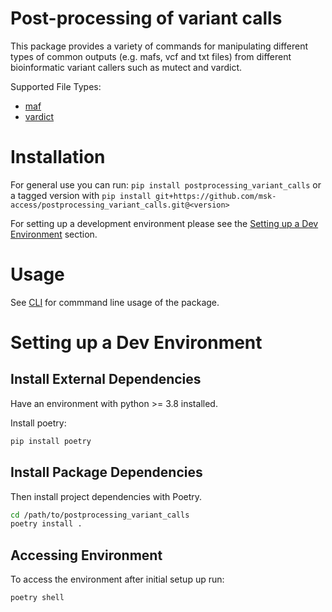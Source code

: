 # Post-processing of variant calls

This package provides a variety of commands for manipulating different types of common outputs (e.g. mafs, vcf and txt files) from different bioinformatic variant callers such as mutect and vardict. 

Supported File Types:
- [maf](docs/MAF.md) 
- [vardict](docs/VARDICT.md)

# Installation  

For general use you can run: `pip install postprocessing_variant_calls`
or a tagged version with `pip install git+https://github.com/msk-access/postprocessing_variant_calls.git@<version>`

For setting up a development environment please see the [Setting up a Dev Environment](#Setting-up-a-Dev-Environment) section.

# Usage

See [CLI](docs/CLI.md) for commmand line usage of the package.

# Setting up a Dev Environment 

## Install External Dependencies
Have an environment with python >= 3.8 installed. 

Install poetry: 

```bash
pip install poetry
```

## Install Package Dependencies

Then install project dependencies with Poetry.

```bash
cd /path/to/postprocessing_variant_calls
poetry install .
```

## Accessing Environment

To access the environment after initial setup up run: 

```bash
poetry shell
```
